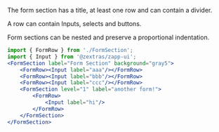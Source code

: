 The form section has a title, at least one row and  can contain a divider.

A row can contain Inputs, selects and buttons.

Form sections can be nested and preserve a proportional indentation.
```jsx
import { FormRow } from './FormSection';
import { Input } from '@zextras/zapp-ui';
<FormSection label="Form Section" background="gray5">
    <FormRow><Input label="aaa"/></FormRow>
    <FormRow><Input label="bbb"/></FormRow>
    <FormRow><Input label="ccc"/></FormRow>
    <FormSection level="1" label="another form!">
        <FormRow>
            <Input label="hi"/>
        </FormRow>
    </FormSection>
</FormSection>
```
